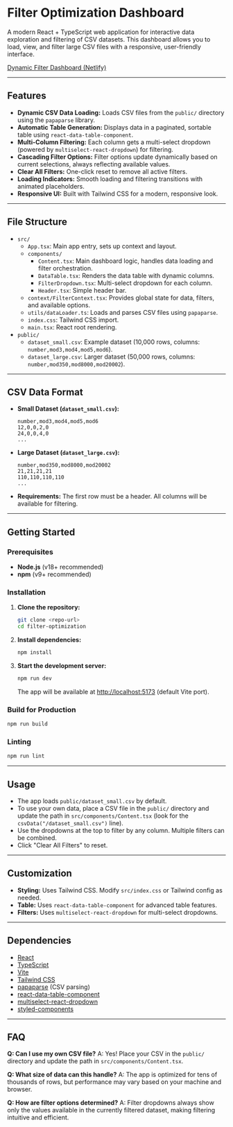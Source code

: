 # Filter Optimization Dashboard

A modern React + TypeScript web application for interactive data exploration and filtering of CSV datasets. This dashboard allows you to load, view, and filter large CSV files with a responsive, user-friendly interface.

 [Dynamic Filter Dashboard (Netlify) ](https://beamish-snickerdoodle-e6d25b.netlify.app/)

---


## Features

- **Dynamic CSV Data Loading:** Loads CSV files from the `public/` directory using the `papaparse` library.
- **Automatic Table Generation:** Displays data in a paginated, sortable table using `react-data-table-component`.
- **Multi-Column Filtering:** Each column gets a multi-select dropdown (powered by `multiselect-react-dropdown`) for filtering.
- **Cascading Filter Options:** Filter options update dynamically based on current selections, always reflecting available values.
- **Clear All Filters:** One-click reset to remove all active filters.
- **Loading Indicators:** Smooth loading and filtering transitions with animated placeholders.
- **Responsive UI:** Built with Tailwind CSS for a modern, responsive look.

---

## File Structure

- `src/`
  - `App.tsx`: Main app entry, sets up context and layout.
  - `components/`
    - `Content.tsx`: Main dashboard logic, handles data loading and filter orchestration.
    - `DataTable.tsx`: Renders the data table with dynamic columns.
    - `FilterDropdown.tsx`: Multi-select dropdown for each column.
    - `Header.tsx`: Simple header bar.
  - `context/FilterContext.tsx`: Provides global state for data, filters, and available options.
  - `utils/dataLoader.ts`: Loads and parses CSV files using `papaparse`.
  - `index.css`: Tailwind CSS import.
  - `main.tsx`: React root rendering.
- `public/`
  - `dataset_small.csv`: Example dataset (10,000 rows, columns: `number,mod3,mod4,mod5,mod6`).
  - `dataset_large.csv`: Larger dataset (50,000 rows, columns: `number,mod350,mod8000,mod20002`).

---

## CSV Data Format

- **Small Dataset (`dataset_small.csv`):**
  ```csv
  number,mod3,mod4,mod5,mod6
  12,0,0,2,0
  24,0,0,4,0
  ...
  ```
- **Large Dataset (`dataset_large.csv`):**
  ```csv
  number,mod350,mod8000,mod20002
  21,21,21,21
  110,110,110,110
  ...
  ```
- **Requirements:** The first row must be a header. All columns will be available for filtering.

---

## Getting Started

### Prerequisites

- **Node.js** (v18+ recommended)
- **npm** (v9+ recommended)

### Installation

1. **Clone the repository:**
   ```bash
   git clone <repo-url>
   cd filter-optimization
   ```

2. **Install dependencies:**
   ```bash
   npm install
   ```

3. **Start the development server:**
   ```bash
   npm run dev
   ```
   The app will be available at [http://localhost:5173](http://localhost:5173) (default Vite port).

### Build for Production

```bash
npm run build
```

### Linting

```bash
npm run lint
```

---

## Usage

- The app loads `public/dataset_small.csv` by default.
- To use your own data, place a CSV file in the `public/` directory and update the path in `src/components/Content.tsx` (look for the `csvData("/dataset_small.csv")` line).
- Use the dropdowns at the top to filter by any column. Multiple filters can be combined.
- Click "Clear All Filters" to reset.

---

## Customization

- **Styling:** Uses Tailwind CSS. Modify `src/index.css` or Tailwind config as needed.
- **Table:** Uses `react-data-table-component` for advanced table features.
- **Filters:** Uses `multiselect-react-dropdown` for multi-select dropdowns.

---

## Dependencies

- [React](https://react.dev/)
- [TypeScript](https://www.typescriptlang.org/)
- [Vite](https://vitejs.dev/)
- [Tailwind CSS](https://tailwindcss.com/)
- [papaparse](https://www.papaparse.com/) (CSV parsing)
- [react-data-table-component](https://www.npmjs.com/package/react-data-table-component)
- [multiselect-react-dropdown](https://www.npmjs.com/package/multiselect-react-dropdown)
- [styled-components](https://styled-components.com/)

---



## FAQ

**Q: Can I use my own CSV file?**
A: Yes! Place your CSV in the `public/` directory and update the path in `src/components/Content.tsx`.

**Q: What size of data can this handle?**
A: The app is optimized for tens of thousands of rows, but performance may vary based on your machine and browser.

**Q: How are filter options determined?**
A: Filter dropdowns always show only the values available in the currently filtered dataset, making filtering intuitive and efficient.
